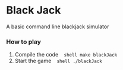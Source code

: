 # Black Jack
A basic command line blackjack simulator
### How to play
1) Compile the code
 ` `  ` shell
 make blackJack
 `  ` `
 2) Start the game
 ` `  ` shell
 ./blackJack
 `  ` `
 
